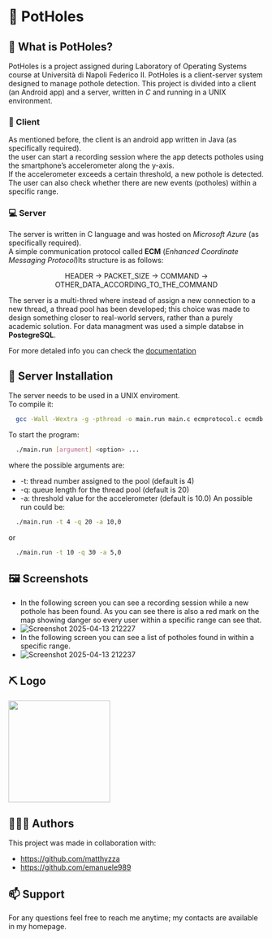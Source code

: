 
# 🚗​ PotHoles
## 🤔​ What is PotHoles? 
PotHoles is a project assigned during Laboratory of Operating Systems course at Università di Napoli Federico II.
PotHoles is a client-server system designed to manage pothole detection.
This project is divided into a client (an Android app) and a server, written in _C_ and running in a UNIX environment.
### ​📱​ Client
As mentioned before, the client is an android app written in Java (as specifically required).\
the user can start a recording session where the app detects potholes using the smartphone’s accelerometer along the y-axis.\
If the accelerometer exceeds a certain threshold, a new pothole is detected.
The user can also check whether there are new events (potholes) within a specific range.
### ​💻​ Server
The server is written in C language and was hosted on _Microsoft Azure_ (as specifically required).\
A simple communication protocol called **ECM** (_Enhanced Coordinate Messaging Protocol_)Its structure is as follows:
<p align="center"> HEADER -> PACKET_SIZE -> COMMAND -> OTHER_DATA_ACCORDING_TO_THE_COMMAND </p>

The server is a multi-thred where instead of assign a new connection to a new thread, a thread pool has been developed; this choice was made to design something closer to real-world servers, rather than a purely academic solution. 
For data managment was used a simple databse in **PostegreSQL**.


For more detaled info you can check the [documentation](LSO_2122_Doc.pdf)

## 🚀​ Server Installation

The server needs to be used in a UNIX enviroment.\
To compile it:
```bash
  gcc -Wall -Wextra -g -pthread -o main.run main.c ecmprotocol.c ecmdb.c threadpool.c -I/usr/include/postgresql/ -L/usr/lib/postgresql/14/lib/ -lpq
```
To start the program:
```bash
  ./main.run [argument] <option> ...
```
where the possible arguments are:
- -t: thread number assigned to the pool (default is 4)
- -q: queue length for the thread pool (default is 20)
- -a: threshold value for the accelerometer (default is 10.0)
An possible run could be:
```bash
  ./main.run -t 4 -q 20 -a 10,0
```
or
```bash
  ./main.run -t 10 -q 30 -a 5,0
```

## ​🖼️​ Screenshots 
- In the following screen you can see a recording session while a new pothole has been found. As you can see there is also a red mark on the map showing danger so every user within a specific range can see that.
- ![Screenshot 2025-04-13 212227](https://github.com/user-attachments/assets/5a8759ed-1ae3-42c3-acc7-ae061e7b9d32)
- In the following screen you can see a list of potholes found in within a specific range.
- ![Screenshot 2025-04-13 212237](https://github.com/user-attachments/assets/38e0e0e6-d8f5-4035-9763-feb46a191f70)

## ⛏️​ Logo
<img src="https://github.com/user-attachments/assets/9a2f23cb-e8e4-4253-af4e-7f268c8c366b" width="200" align="center">

## ​🧑🏻‍💻​ Authors
This project was made in collaboration with:
- https://github.com/matthyzza
- https://github.com/emanuele989

## 📫​ Support
For any questions feel free to reach me anytime; my contacts are available in my homepage.

